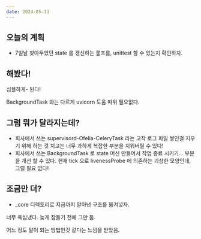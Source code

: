 ```yaml
---
date: 2024-05-13
---
```


## 오늘의 계획

- 7일날 찾아두었던 state 를 갱신하는 뤂프를, unittest 할 수 있는지 확인하자.

## 해봤다!

심플하게- 된다!

BackgroundTask 와는 다르게 uvicorn 도움 따위 필요없다.

## 그럼 뭐가 달라지는데?

- 회사에서 쓰는 supervisord-Ofelia-CeleryTask 라는 고작 로그 파일 쌓인걸 지우기 위해 하는 것 치고는 너무 과하게 복잡한 부분을 지워버릴 수 있다!
- 회사에서 쓰는 BackgroundTask 로 state 머신 만들어서 작업 종료 시키기... 부분을 개선 할 수 있다. 현재 tick 으로 livenessProbe 에 의존하는 괴상한 모양인데, 그럴 필요 없다!

## 조금만 더?

- _core 디렉토리로 지금까지 알아낸 구조를 옮겨넣자.

너무 욕심냈다. 늦게 잠들기 전에 그만 둠.

어느 정도 말이 되는 방법인것 같다는 느낌을 받았음.